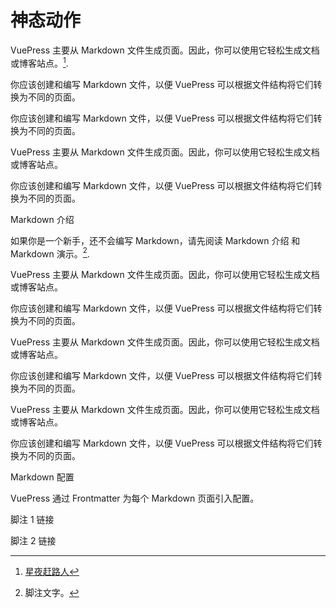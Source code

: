 # 神态动作

VuePress 主要从 Markdown 文件生成页面。因此，你可以使用它轻松生成文档或博客站点。[^1].

你应该创建和编写 Markdown 文件，以便 VuePress 可以根据文件结构将它们转换为不同的页面。


你应该创建和编写 Markdown 文件，以便 VuePress 可以根据文件结构将它们转换为不同的页面。

VuePress 主要从 Markdown 文件生成页面。因此，你可以使用它轻松生成文档或博客站点。

你应该创建和编写 Markdown 文件，以便 VuePress 可以根据文件结构将它们转换为不同的页面。

Markdown 介绍

如果你是一个新手，还不会编写 Markdown，请先阅读 Markdown 介绍 和 Markdown 演示。[^second].

VuePress 主要从 Markdown 文件生成页面。因此，你可以使用它轻松生成文档或博客站点。

你应该创建和编写 Markdown 文件，以便 VuePress 可以根据文件结构将它们转换为不同的页面。

VuePress 主要从 Markdown 文件生成页面。因此，你可以使用它轻松生成文档或博客站点。

你应该创建和编写 Markdown 文件，以便 VuePress 可以根据文件结构将它们转换为不同的页面。

VuePress 主要从 Markdown 文件生成页面。因此，你可以使用它轻松生成文档或博客站点。

你应该创建和编写 Markdown 文件，以便 VuePress 可以根据文件结构将它们转换为不同的页面。

Markdown 配置

VuePress 通过 Frontmatter 为每个 Markdown 页面引入配置。

脚注 1 链接

脚注 2 链接

[^1]: [星夜赶路人](https://www.bilibili.com/)

[^second]: 脚注文字。